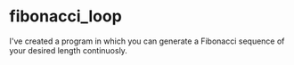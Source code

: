 # fibonacci_loop
I've created a program in which you can generate a Fibonacci sequence of your desired length continuosly.
